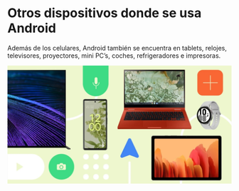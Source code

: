 # Otros dispositivos donde se usa Android

Además de los celulares, Android también se encuentra en tablets, relojes, televisores, proyectores, mini PC’s, coches, refrigeradores e impresoras.

![alt text](dis.webp)